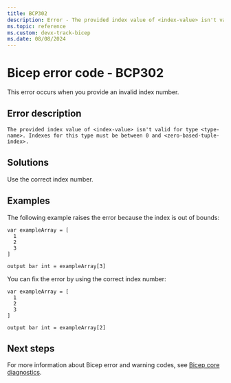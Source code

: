 ```yaml
---
title: BCP302
description: Error - The provided index value of <index-value> isn't valid for type <type-name>. Indexes for this type must be between 0 and <zero-based-tuple-index>..
ms.topic: reference
ms.custom: devx-track-bicep
ms.date: 08/08/2024
---
```


# Bicep error code - BCP302

This error occurs when you provide an invalid index number.

## Error description

`The provided index value of <index-value> isn't valid for type <type-name>. Indexes for this type must be between 0 and <zero-based-tuple-index>.`

## Solutions

Use the correct index number.

## Examples

The following example raises the error because the index is out of bounds:

```bicep
var exampleArray = [
  1
  2
  3
]

output bar int = exampleArray[3]
```

You can fix the error by using the correct index number:

```bicep
var exampleArray = [
  1
  2
  3
]

output bar int = exampleArray[2]
```

## Next steps

For more information about Bicep error and warning codes, see [Bicep core diagnostics](../bicep-core-diagnostics.md).